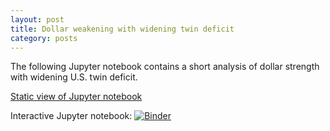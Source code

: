 ```yaml
---
layout: post
title: Dollar weakening with widening twin deficit
category: posts
---
```


The following Jupyter notebook contains a short analysis of dollar strength with
widening U.S. twin deficit.

[Static view of Jupyter notebook](https://nbviewer.jupyter.org/github/batemancapital/analysis/blob/master/dollar-weakening-2020.ipynb)

Interactive Jupyter notebook: [![Binder](https://mybinder.org/badge.svg)](https://mybinder.org/v2/gh/batemancapital/analysis/master?filepath=dollar-weakening-2020.ipynb)
